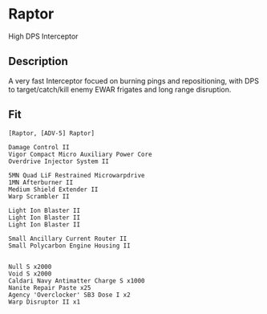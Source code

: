 # Raptor

High DPS Interceptor


## Description

A very fast Interceptor focued on burning pings and repositioning, with DPS to target/catch/kill enemy EWAR frigates and long range disruption.

## Fit

```
[Raptor, [ADV-5] Raptor]

Damage Control II
Vigor Compact Micro Auxiliary Power Core
Overdrive Injector System II

5MN Quad LiF Restrained Microwarpdrive
1MN Afterburner II
Medium Shield Extender II
Warp Scrambler II

Light Ion Blaster II
Light Ion Blaster II
Light Ion Blaster II

Small Ancillary Current Router II
Small Polycarbon Engine Housing II


Null S x2000
Void S x2000
Caldari Navy Antimatter Charge S x1000
Nanite Repair Paste x25
Agency 'Overclocker' SB3 Dose I x2
Warp Disruptor II x1
```